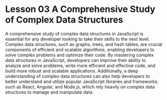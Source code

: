 # Lesson 03 A Comprehensive Study of Complex Data Structures
A comprehensive study of complex data structures in JavaScript is essential for any developer looking to take their skills to the next level. Complex data structures, such as graphs, trees, and hash tables, are crucial components of efficient and scalable algorithms, enabling developers to solve complex problems and optimize their code. By mastering complex data structures in JavaScript, developers can improve their ability to analyze and solve problems, write more efficient and effective code, and build more robust and scalable applications. Additionally, a deep understanding of complex data structures can also help developers to better understand and utilize popular JavaScript libraries and frameworks, such as React, Angular, and Node.js, which rely heavily on complex data structures to manage and manipulate data.

